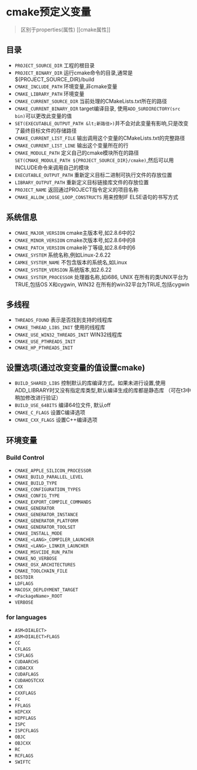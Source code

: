 # cmake预定义变量

> 区别于properties(属性)  [[cmake属性]]

## 目录

- `PROJECT_SOURCE_DIR` 工程的根目录
- `PROJECT_BINARY_DIR` 运行cmake命令的目录,通常是${PROJECT_SOURCE_DIR}/build
- `CMAKE_INCLUDE_PATH` 环境变量,非cmake变量
- `CMAKE_LIBRARY_PATH` 环境变量
- `CMAKE_CURRENT_SOURCE_DIR` 当前处理的CMakeLists.txt所在的路径
- `CMAKE_CURRENT_BINARY_DIR` target编译目录, 使用`ADD_SURDIRECTORY(src bin)`可以更改此变量的值
- `SET(EXECUTABLE_OUTPUT_PATH &lt;新路径>)`并不会对此变量有影响,只是改变了最终目标文件的存储路径
- `CMAKE_CURRENT_LIST_FILE` 输出调用这个变量的CMakeLists.txt的完整路径
- `CMAKE_CURRENT_LIST_LINE` 输出这个变量所在的行
- `CMAKE_MODULE_PATH` 定义自己的cmake模块所在的路径 
   `SET(CMAKE_MODULE_PATH ${PROJECT_SOURCE_DIR}/cmake)`,然后可以用INCLUDE命令来调用自己的模块
- `EXECUTABLE_OUTPUT_PATH` 重新定义目标二进制可执行文件的存放位置
- `LIBRARY_OUTPUT_PATH` 重新定义目标链接库文件的存放位置
- `PROJECT_NAME` 返回通过PROJECT指令定义的项目名称
- `CMAKE_ALLOW_LOOSE_LOOP_CONSTRUCTS` 用来控制IF ELSE语句的书写方式

## 系统信息

- `CMAKE_MAJOR_VERSION` cmake主版本号,如2.8.6中的2
- `CMAKE_MINOR_VERSION` cmake次版本号,如2.8.6中的8
- `CMAKE_PATCH_VERSION` cmake补丁等级,如2.8.6中的6
- `CMAKE_SYSTEM` 系统名称,例如Linux-2.6.22
- `CAMKE_SYSTEM_NAME` 不包含版本的系统名,如Linux
- `CMAKE_SYSTEM_VERSION` 系统版本,如2.6.22
- `CMAKE_SYSTEM_PROCESSOR` 处理器名称,如i686, UNIX 在所有的类UNIX平台为TRUE,包括OS X和cygwin, WIN32 在所有的win32平台为TRUE,包括cygwin

## 多线程

- `THREADS_FOUND` 表示是否找到支持的线程库
- `CMAKE_THREAD_LIBS_INIT` 使用的线程库
- `CMAKE_USE_WIN32_THREADS_INIT` WIN32线程库
- `CMAKE_USE_PTHREADS_INIT`
- `CMAKE_HP_PTHREADS_INIT`

## 设置选项(通过改变变量的值设置cmake)

- `BUILD_SHARED_LIBS` 控制默认的库编译方式。如果未进行设置,使用ADD_LIBRARY时又没有指定库类型,默认编译生成的库都是静态库 （可在t3中稍加修改进行验证）
- `BUILD_USE_64BITS` 编译64位文件,  默认off
- `CMAKE_C_FLAGS` 设置C编译选项
- `CMAKE_CXX_FLAGS` 设置C++编译选项

## 环境变量

### Build Control

- `CMAKE_APPLE_SILICON_PROCESSOR`
- `CMAKE_BUILD_PARALLEL_LEVEL`
- `CMAKE_BUILD_TYPE`
- `CMAKE_CONFIGURATION_TYPES`
- `CMAKE_CONFIG_TYPE`
- `CMAKE_EXPORT_COMPILE_COMMANDS`
- `CMAKE_GENERATOR`
- `CMAKE_GENERATOR_INSTANCE`
- `CMAKE_GENERATOR_PLATFORM`
- `CMAKE_GENERATOR_TOOLSET`
- `CMAKE_INSTALL_MODE`
- `CMAKE_<LANG>_COMPILER_LAUNCHER`
- `CMAKE_<LANG>_LINKER_LAUNCHER`
- `CMAKE_MSVCIDE_RUN_PATH`
- `CMAKE_NO_VERBOSE`
- `CMAKE_OSX_ARCHITECTURES`
- `CMAKE_TOOLCHAIN_FILE`
- `DESTDIR`
- `LDFLAGS`
- `MACOSX_DEPLOYMENT_TARGET`
- `<PackageName>_ROOT`
- `VERBOSE`

###  for languages

- `ASM<DIALECT>`
- `ASM<DIALECT>FLAGS`
- `CC`
- `CFLAGS`
- `CSFLAGS`
- `CUDAARCHS`
- `CUDACXX`
- `CUDAFLAGS`
- `CUDAHOSTCXX`
- `CXX`
- `CXXFLAGS`
- `FC`
- `FFLAGS`
- `HIPCXX`
- `HIPFLAGS`
- `ISPC`
- `ISPCFLAGS`
- `OBJC`
- `OBJCXX`
- `RC`
- `RCFLAGS`
- `SWIFTC`